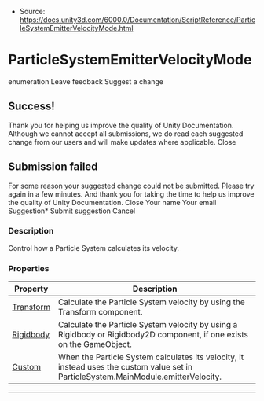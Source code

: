 * Source: https://docs.unity3d.com/6000.0/Documentation/ScriptReference/ParticleSystemEmitterVelocityMode.html

# ParticleSystemEmitterVelocityMode
enumeration
Leave feedback
Suggest a change
## Success!
Thank you for helping us improve the quality of Unity Documentation. Although we cannot accept all submissions, we do read each suggested change from our users and will make updates where applicable.
Close
## Submission failed
For some reason your suggested change could not be submitted. Please <a>try again</a> in a few minutes. And thank you for taking the time to help us improve the quality of Unity Documentation.
Close
Your name Your email Suggestion* Submit suggestion
Cancel
### Description
Control how a Particle System calculates its velocity.
### Properties
Property | Description  
---|---  
[Transform](https://docs.unity3d.com/6000.0/Documentation/ScriptReference/ParticleSystemEmitterVelocityMode.Transform.html) | Calculate the Particle System velocity by using the Transform component.  
[Rigidbody](https://docs.unity3d.com/6000.0/Documentation/ScriptReference/ParticleSystemEmitterVelocityMode.Rigidbody.html) | Calculate the Particle System velocity by using a Rigidbody or Rigidbody2D component, if one exists on the GameObject.  
[Custom](https://docs.unity3d.com/6000.0/Documentation/ScriptReference/ParticleSystemEmitterVelocityMode.Custom.html) | When the Particle System calculates its velocity, it instead uses the custom value set in ParticleSystem.MainModule.emitterVelocity.  
* * *
